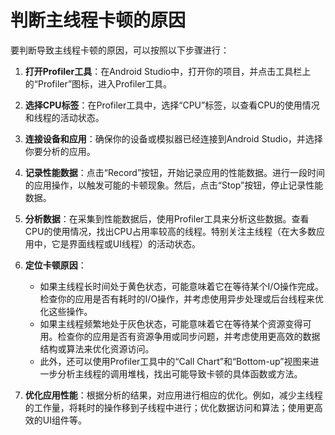 # 判断主线程卡顿的原因

要判断导致主线程卡顿的原因，可以按照以下步骤进行：

1. **打开Profiler工具**：在Android Studio中，打开你的项目，并点击工具栏上的“Profiler”图标，进入Profiler工具。
2. **选择CPU标签**：在Profiler工具中，选择“CPU”标签，以查看CPU的使用情况和线程的活动状态。
3. **连接设备和应用**：确保你的设备或模拟器已经连接到Android Studio，并选择你要分析的应用。
4. **记录性能数据**：点击“Record”按钮，开始记录应用的性能数据。进行一段时间的应用操作，以触发可能的卡顿现象。然后，点击“Stop”按钮，停止记录性能数据。
5. **分析数据**：在采集到性能数据后，使用Profiler工具来分析这些数据。查看CPU的使用情况，找出CPU占用率较高的线程。特别关注主线程（在大多数应用中，它是界面线程或UI线程）的活动状态。
6. **定位卡顿原因**：

    * 如果主线程长时间处于黄色状态，可能意味着它在等待某个I/O操作完成。检查你的应用是否有耗时的I/O操作，并考虑使用异步处理或后台线程来优化这些操作。
    * 如果主线程频繁地处于灰色状态，可能意味着它在等待某个资源变得可用。检查你的应用是否有资源争用或同步问题，并考虑使用更高效的数据结构或算法来优化资源访问。
    * 此外，还可以使用Profiler工具中的“Call Chart”和“Bottom-up”视图来进一步分析主线程的调用堆栈，找出可能导致卡顿的具体函数或方法。

7. **优化应用性能**：根据分析的结果，对应用进行相应的优化。例如，减少主线程的工作量，将耗时的操作移到子线程中进行；优化数据访问和算法；使用更高效的UI组件等。
